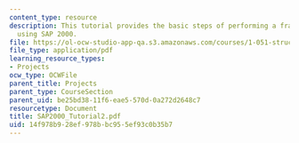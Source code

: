 ```yaml
---
content_type: resource
description: This tutorial provides the basic steps of performing a frame analysis
  using SAP 2000.
file: https://ol-ocw-studio-app-qa.s3.amazonaws.com/courses/1-051-structural-engineering-design-fall-2003/14f978b928ef978bbc955ef93c0b35b7_SAP2000_Tutorial2.pdf
file_type: application/pdf
learning_resource_types:
- Projects
ocw_type: OCWFile
parent_title: Projects
parent_type: CourseSection
parent_uid: be25bd38-11f6-eae5-570d-0a272d2648c7
resourcetype: Document
title: SAP2000_Tutorial2.pdf
uid: 14f978b9-28ef-978b-bc95-5ef93c0b35b7
---
```

